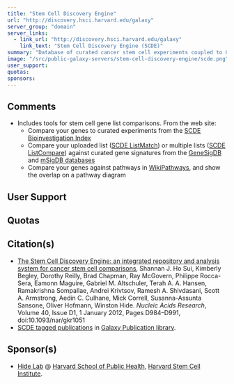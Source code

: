 ```yaml
---
title: "Stem Cell Discovery Engine"
url: "http://discovery.hsci.harvard.edu/galaxy"
server_group: "domain"
server_links: 
  - link_url: "http://discovery.hsci.harvard.edu/galaxy"
    link_text: "Stem Cell Discovery Engine (SCDE)"
summary: "Database of curated cancer stem cell experiments coupled to Galaxy. "
image: "/src/public-galaxy-servers/stem-cell-discovery-engine/scde.png"
user_support: 
quotas: 
sponsors: 
---
```


## Comments

* Includes tools for stem cell gene list comparisons. From the web site:
  * Compare your genes to curated experiments from the [SCDE Bioinvestigation Index](http://discovery.hsci.harvard.edu/bioinvindex/)
  * Compare your uploaded list ([SCDE ListMatch](http://discovery.hsci.harvard.edu/galaxy/tool_runner?tool_id=SCDEListMatch)) or multiple lists ([SCDE ListCompare](http://discovery.hsci.harvard.edu/galaxy/tool_runner?tool_id=SCDEListMatch)) against curated gene signatures from the [GeneSigDB](http://compbio.dfci.harvard.edu/genesigdb/index.jsp) and [mSigDB databases](http://www.broadinstitute.org/gsea/msigdb/index.jsp)
  * Compare your genes against pathways in [WikiPathways](http://www.wikipathways.org/), and show the overlap on a pathway diagram

## User Support


## Quotas


## Citation(s)

* [The Stem Cell Discovery Engine: an integrated repository and analysis system for cancer stem cell comparisons](https://doi.org/10.1093/nar/gkr1051), Shannan J. Ho Sui, Kimberly Begley, Dorothy Reilly, Brad Chapman, Ray McGovern, Philippe Rocca-Sera, Eamonn Maguire, Gabriel M. Altschuler, Terah A. A. Hansen, Ramakrishna Sompallae, Andrei Krivtsov, Ramesh A. Shivdasani, Scott A. Armstrong, Aedín C. Culhane, Mick Correll, Susanna-Assunta Sansone, Oliver Hofmann, Winston Hide. *Nucleic Acids Research*, Volume 40, Issue D1, 1 January 2012, Pages D984–D991, doi:10.1093/nar/gkr1051
* [SCDE tagged publications](https://www.zotero.org/groups/1732893/galaxy/items/tag/%3ESCDE) in [Galaxy Publication library](/src/publication-library/index.md).


## Sponsor(s)

* [Hide Lab](http://web.me.com/winhide/Win_Hide_Lab/Home.html) @ [Harvard School of Public Health](http://www.hsph.harvard.edu/), [Harvard Stem Cell Institute](http://www.hsci.harvard.edu/).
